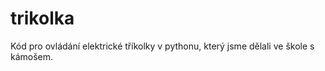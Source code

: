 # trikolka
Kód pro ovládání elektrické tříkolky v pythonu, který jsme dělali ve škole s kámošem. 


